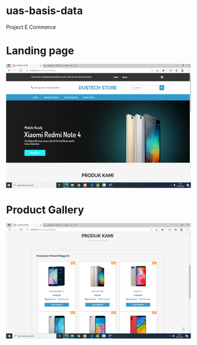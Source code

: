 # uas-basis-data
Project E Commerce

# Landing page
<img src="homepage.png" img> 

# Product Gallery
<img src="produk.png" img> 
